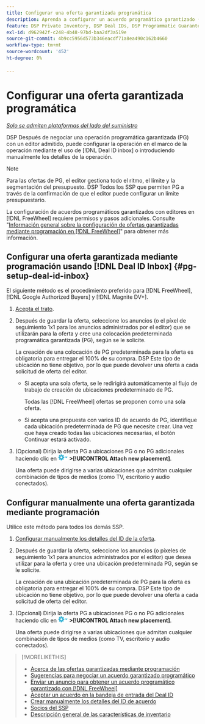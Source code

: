 ```yaml
---
title: Configurar una oferta garantizada programática
description: Aprenda a configurar un acuerdo programático garantizado (PG) que haya negociado con un editor.
feature: DSP Private Inventory, DSP Deal IDs, DSP Programmatic Guaranteed Deals
exl-id: d962942f-c248-4b48-97bd-baa2df3a519e
source-git-commit: 4b9cc5956d573b346eacdf71a8ea490c162b4660
workflow-type: tm+mt
source-wordcount: '452'
ht-degree: 0%

---
```


# Configurar una oferta garantizada programática

*[Solo se admiten plataformas del lado del suministro](programmatic-guaranteed-about.md)*

DSP Después de negociar una operación programática garantizada (PG) con un editor admitido, puede configurar la operación en el marco de la operación mediante el uso de [!DNL Deal ID inbox] o introduciendo manualmente los detalles de la operación.

>[!NOTE]
>
> Para las ofertas de PG, el editor gestiona todo el ritmo, el límite y la segmentación del presupuesto. DSP Todos los SSP que permiten PG a través de la confirmación de que el editor puede configurar un límite presupuestario.
>
> La configuración de acuerdos programáticos garantizados con editores en [!DNL FreeWheel] requiere permisos y pasos adicionales. Consulte &quot;[Información general sobre la configuración de ofertas garantizadas mediante programación en [!DNL FreeWheel]](freewheel-overview.md)&quot; para obtener más información.

## Configurar una oferta garantizada mediante programación usando [!DNL Deal ID Inbox] {#pg-setup-deal-id-inbox}

El siguiente método es el procedimiento preferido para [!DNL FreeWheel], [!DNL Google Authorized Buyers] y [!DNL Magnite DV+].

1. [Acepta el trato](deal-id-inbox-accept.md).

1. Después de guardar la oferta, seleccione los anuncios (o el píxel de seguimiento 1x1 para los anuncios administrados por el editor) que se utilizarán para la oferta y cree una colocación predeterminada programática garantizada (PG), según se le solicite.

   La creación de una colocación de PG predeterminada para la oferta es obligatoria para entregar el 100% de su compra. DSP Este tipo de ubicación no tiene objetivo, por lo que puede devolver una oferta a cada solicitud de oferta del editor.

   * Si acepta una sola oferta, se le redirigirá automáticamente al flujo de trabajo de creación de ubicaciones predeterminado de PG.

     Todas las [!DNL FreeWheel] ofertas se proponen como una sola oferta.

   * Si acepta una propuesta con varios ID de acuerdo de PG, identifique cada ubicación predeterminada de PG que necesite crear. Una vez que haya creado todas las ubicaciones necesarias, el botón Continuar estará activado.

1. (Opcional) Dirija la oferta PG a ubicaciones PG o no PG adicionales haciendo clic en ![Menú de opciones](/help/dsp/assets/options-menu.png) **>[!UICONTROL Attach new placement]**.

   Una oferta puede dirigirse a varias ubicaciones que admitan cualquier combinación de tipos de medios (como TV, escritorio y audio conectados).

## Configurar manualmente una oferta garantizada mediante programación

Utilice este método para todos los demás SSP.

1. [Configurar manualmente los detalles del ID de la oferta](deal-id-create.md).

1. Después de guardar la oferta, seleccione los anuncios (o píxeles de seguimiento 1x1 para anuncios administrados por el editor) que desea utilizar para la oferta y cree una ubicación predeterminada PG, según se le solicite.

   La creación de una ubicación predeterminada de PG para la oferta es obligatoria para entregar el 100% de su compra. DSP Este tipo de ubicación no tiene objetivo, por lo que puede devolver una oferta a cada solicitud de oferta del editor.

1. (Opcional) Dirija la oferta PG a ubicaciones PG o no PG adicionales haciendo clic en ![Menú de opciones](/help/dsp/assets/options-menu.png) **>[!UICONTROL Attach new placement]**.

   Una oferta puede dirigirse a varias ubicaciones que admitan cualquier combinación de tipos de medios (como TV, escritorio y audio conectados).

>[!MORELIKETHIS]
>
>* [Acerca de las ofertas garantizadas mediante programación](programmatic-guaranteed-about.md)
>* [Sugerencias para negociar un acuerdo garantizado programático](/help/dsp/inventory/programmatic-guaranteed-tips.md)
>* [Enviar un anuncio para obtener un acuerdo programático garantizado con [!DNL FreeWheel]](freewheel-submit.md)
>* [Aceptar un acuerdo en la bandeja de entrada del Deal ID](deal-id-inbox-accept.md)
>* [Crear manualmente los detalles del ID de acuerdo](deal-id-create.md)
>* [Socios del SSP](ssp-partners.md)
>* [Descripción general de las características de inventario](inventory-overview.md)
